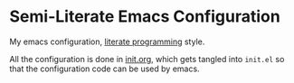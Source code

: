 # Semi-Literate Emacs Configuration

My emacs configuration, [literate programming](https://en.wikipedia.org/wiki/Literate_programming) style.

All the configuration is done in [init.org](init.org), which gets tangled into `init.el` so that the configuration code can be used by emacs.
